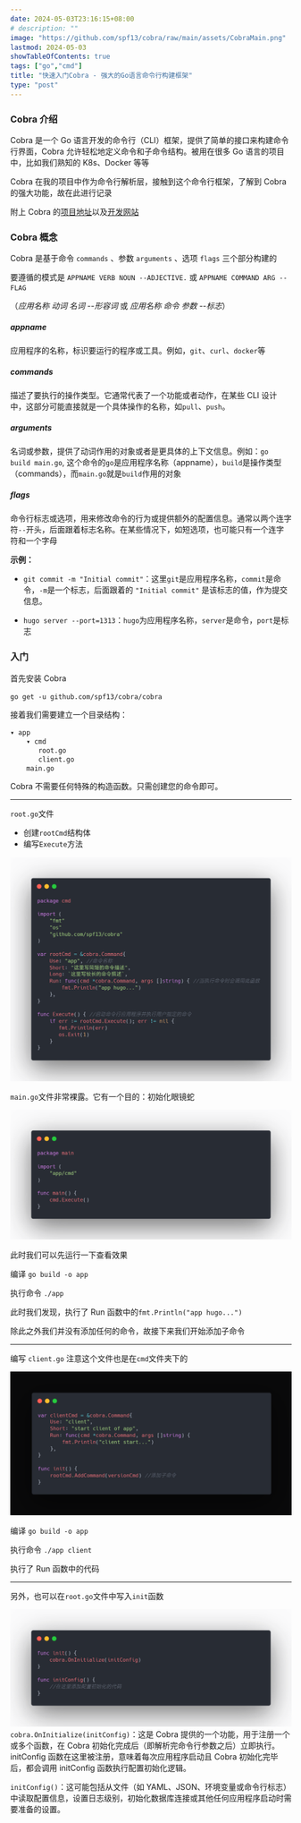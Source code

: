 ```yaml
---
date: 2024-05-03T23:16:15+08:00
# description: ""
image: "https://github.com/spf13/cobra/raw/main/assets/CobraMain.png"
lastmod: 2024-05-03
showTableOfContents: true
tags: ["go","cmd"]
title: "快速入门Cobra - 强大的Go语言命令行构建框架"
type: "post"
---
```


### Cobra 介绍

Cobra 是一个 Go 语言开发的命令行（CLI）框架，提供了简单的接口来构建命令行界面，Cobra 允许轻松地定义命令和子命令结构。被用在很多 Go 语言的项目中，比如我们熟知的 K8s、Docker 等等

Cobra 在我的项目中作为命令行解析层，接触到这个命令行框架，了解到 Cobra 的强大功能，故在此进行记录

附上 Cobra 的[项目地址](https://github.com/spf13/cobra)以及[开发网站](https://cobra.dev)

### Cobra 概念

Cobra 是基于命令 `commands` 、参数 `arguments` 、选项 `flags` 三个部分构建的

要遵循的模式是 `APPNAME VERB NOUN --ADJECTIVE.` 或 `APPNAME COMMAND ARG --FLAG`

（_应用名称 动词 名词 --形容词_ 或 _应用名称 命令 参数 --标志_）

##### appname

应用程序的名称，标识要运行的程序或工具。例如，`git`、`curl`、`docker`等

##### commands

描述了要执行的操作类型。它通常代表了一个功能或者动作，在某些 CLI 设计中，这部分可能直接就是一个具体操作的名称，如`pull`、`push`。

##### arguments

名词或参数，提供了动词作用的对象或者是更具体的上下文信息。例如：`go build main.go`,
这个命令的`go`是应用程序名称（appname），`build`是操作类型（commands），而`main.go`就是`build`作用的对象

##### flags

命令行标志或选项，用来修改命令的行为或提供额外的配置信息。通常以两个连字符`--`开头，后面跟着标志名称。在某些情况下，如短选项，也可能只有一个连字符和一个字母

**示例：**

- `git commit -m "Initial commit"`：这里`git`是应用程序名称，`commit`是命令，`-m`是一个标志，后面跟着的 `"Initial commit"` 是该标志的值，作为提交信息。

- `hugo server --port=1313`：`hugo`为应用程序名称，`server`是命令，`port`是标志

### 入门

首先安装 Cobra

`go get -u github.com/spf13/cobra/cobra`

接着我们需要建立一个目录结构：

```
▾ app
    ▾ cmd
       root.go
       client.go
    main.go
```

Cobra 不需要任何特殊的构造函数。只需创建您的命令即可。

---

`root.go`文件

- 创建`rootCmd`结构体
- 编写`Execute`方法

![rootCmd](/img/post/cobra_rootCmd.png)


`main.go`文件非常裸露。它有一个目的：初始化眼镜蛇

![alt text](/img/post/cobra_main.png)

此时我们可以先运行一下查看效果

编译 `go build -o app`

执行命令 `./app`

此时我们发现，执行了 Run 函数中的`fmt.Println("app hugo...")`

除此之外我们并没有添加任何的命令，故接下来我们开始添加子命令

---

编写 `client.go` 注意这个文件也是在`cmd`文件夹下的

![clientCmd](/img/post/cobra_clientCmd.png)

编译 `go build -o app`

执行命令 `./app client`

执行了 Run 函数中的代码

---

另外，也可以在`root.go`文件中写入`init`函数


![init](/img/post/cobra_init.png)
`cobra.OnInitialize(initConfig)`：这是 Cobra 提供的一个功能，用于注册一个或多个函数，在 Cobra 初始化完成后（即解析完命令行参数之后）立即执行。initConfig 函数在这里被注册，意味着每次应用程序启动且 Cobra 初始化完毕后，都会调用 initConfig 函数执行配置初始化逻辑。

`initConfig()`：这可能包括从文件（如 YAML、JSON、环境变量或命令行标志）中读取配置信息，设置日志级别，初始化数据库连接或其他任何应用程序启动时需要准备的设置。
